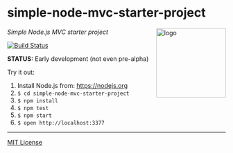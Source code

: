 # simple-node-mvc-starter-project
<img src=http://dnajs.org/graphics/dnajs-logo.png align=right width=160 alt=logo>

*Simple Node.js MVC starter project*

[![Build Status](https://travis-ci.org/dnajs/simple-node-mvc-starter-project.svg)](https://travis-ci.org/dnajs/simple-node-mvc-starter-project)

**STATUS:** Early development (not even pre-alpha)

Try it out:

1. Install Node.js from: https://nodejs.org
1. `$ cd simple-node-mvc-starter-project`
1. `$ npm install`
1. `$ npm test`
1. `$ npm start`
1. `$ open http://localhost:3377`

---
[MIT License](LICENSE.txt)
